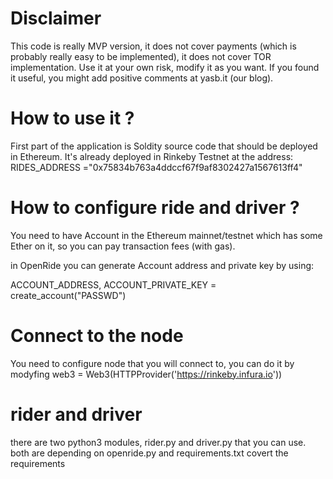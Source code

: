 # Disclaimer

This code is really MVP version, it does not cover payments (which is probably really easy to be implemented), it does not cover TOR implementation.
Use it at your own risk, modify it as you want. If you found it useful, you might add positive comments at yasb.it (our blog).

# How to use it ?

First part of the application is Soldity source code that should be deployed in Ethereum.
It's already deployed in Rinkeby Testnet at the address: 
RIDES_ADDRESS ="0x75834b763a4ddccf67f9af8302427a1567613ff4"

# How to configure ride and driver ?
You need to have Account in the Ethereum mainnet/testnet which has some Ether on it, so you can pay transaction fees (with gas).

in OpenRide you can generate Account address and private key by using:

ACCOUNT_ADDRESS, ACCOUNT_PRIVATE_KEY = create_account("PASSWD")

# Connect to the node
You need to configure node that you will connect to, you can do it by modyfing
    web3 = Web3(HTTPProvider('https://rinkeby.infura.io'))

# rider and driver
there are two python3 modules, rider.py and driver.py that you can use. both are depending on openride.py and requirements.txt covert the requirements
